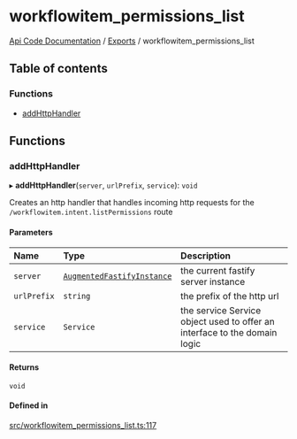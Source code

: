 # workflowitem\_permissions\_list
 
[Api Code Documentation](../README.md) / [Exports](../modules.md) / workflowitem\_permissions\_list

## Table of contents

### Functions

- [addHttpHandler](workflowitem_permissions_list.md#addhttphandler)

## Functions

### addHttpHandler

▸ **addHttpHandler**(`server`, `urlPrefix`, `service`): `void`

Creates an http handler that handles incoming http requests for the `/workflowitem.intent.listPermissions` route

#### Parameters

| Name | Type | Description |
| :------ | :------ | :------ |
| `server` | [`AugmentedFastifyInstance`](../interfaces/types.AugmentedFastifyInstance.md) | the current fastify server instance |
| `urlPrefix` | `string` | the prefix of the http url |
| `service` | `Service` | the service Service object used to offer an interface to the domain logic |

#### Returns

`void`

#### Defined in

[src/workflowitem_permissions_list.ts:117](https://github.com/openkfw/TruBudget/blob/422cbec/api/src/workflowitem_permissions_list.ts#L117)
